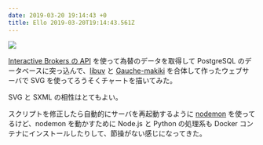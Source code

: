 ```yaml
---
date: 2019-03-20 19:14:43 +0
title: Ello 2019-03-20T19:14:43.561Z
---
```

![](//d324imu86q1bqn.cloudfront.net/uploads/asset/attachment/9237361/ello-optimized-179e3c49.jpg)

[Interactive Brokers の API](https://www.interactivebrokers.co.uk/en/index.php?f=5041) を使って為替のデータを取得して PostgreSQL のデータベースに突っ込んで、[libuv](https://libuv.org/) と [Gauche-makiki](https://github.com/shirok/Gauche-makiki) を合体して作ったウェブサーバで SVG を使ってろうそくチャートを描いてみた。

SVG と SXML の相性はとてもよい。

スクリプトを修正したら自動的にサーバを再起動するように [nodemon](https://nodemon.io/) を使ってるけど、nodemon を動かすために Node.js と Python の処理系も Docker コンテナにインストールしたりして、節操がない感じになってきた。

